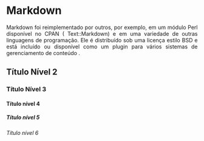 # Markdown
 <p align="justify">  Markdown foi reimplementado por outros, por exemplo, em um módulo Perl disponível no CPAN ( Text::Markdown) e em uma variedade de outras linguagens de programação. Ele é distribuído sob uma licença estilo BSD e está incluído ou disponível como um plugin para vários sistemas de gerenciamento de conteúdo . </p>


## Título Nível 2
### Título Nível 3 
#### Título nível 4
##### Título nível 5
###### Título nível 6
